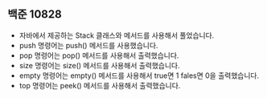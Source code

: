 ## 백준 10828
- 자바에서 제공하는 Stack 클래스와 메서드를 사용해서 풀었습니다.
- push 명령어는 push() 메서드를 사용했습니다.
- pop 명령어는 pop() 메서드를 사용해서 출력했습니다.
- size 명령어는 size() 메서드를 사용해서 출력했습니다.
- empty 명령어는 empty() 메서드를 사용해서 true면 1 fales면 0을 출력했습니다.
- top 명령어는 peek() 메서드를 사용해서 출력했습니다.